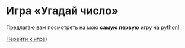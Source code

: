 # Игра «Угадай число»

Предлагаю вам посмотреть на мою **самую первую** игру на python!

[Перейти к игре](https://github.com/feydh/guess_the_number_py/tree/main/game))  
